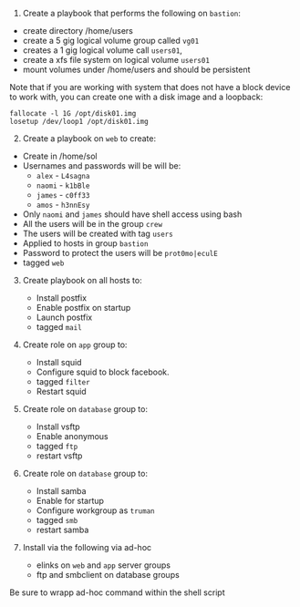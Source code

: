 1. Create a playbook that performs the following on `bastion`:
  - create directory /home/users
  - create a 5 gig logical volume group called `vg01`
  - creates a 1 gig logical volume call `users01`, 
  - create a xfs file system on logical volume `users01`
  - mount volumes under /home/users and should be persistent

Note that if you are working with system that does not have a block device to work with, you can create one with a disk image and a loopback:

```
fallocate -l 1G /opt/disk01.img
losetup /dev/loop1 /opt/disk01.img
```

2.  Create a playbook on `web` to create:
  - Create in /home/sol
  - Usernames and passwords will be will be:
     - `alex` - `L4sagna`
     - `naomi` - `k1bBle`
     - `james` - `c0ff33`
     - `amos` - `h3nnEsy`
  - Only `naomi` and `james` should have shell access using bash
  - All the users will be in the group `crew`
  - The users will be created with tag `users`
  - Applied to hosts in group `bastion`
  - Password to protect the users will be `prot0mo|eculE`
  - tagged `web` 
3. Create playbook on all hosts to:
   - Install postfix
   - Enable postfix on startup
   - Launch postfix
   - tagged `mail`
4. Create role on `app` group to:
   - Install squid
   - Configure squid to block facebook.
   - tagged `filter`
   - Restart squid
5. Create role on `database` group to:
   - Install vsftp
   - Enable anonymous
   - tagged `ftp`
   - restart vsftp
6. Create role on `database` group to:
   - Install samba
   - Enable for startup
   - Configure workgroup as `truman`
   - tagged `smb`
   - restart samba

7. Install via the following via ad-hoc
   - elinks on `web` and `app` server groups
   - ftp and smbclient on database groups

Be sure to wrapp ad-hoc command within the shell script
   
